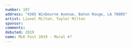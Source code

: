 ```yaml
---
number: 107
address: "4365 Winbourne Avenue, Baton Rouge, LA 70805"
artist: Lionel Milton, Taylor Milton
sponsor: 
comments: 
debuted: 2019
name: MLK Fest 2019 - Mural #7
---
```

